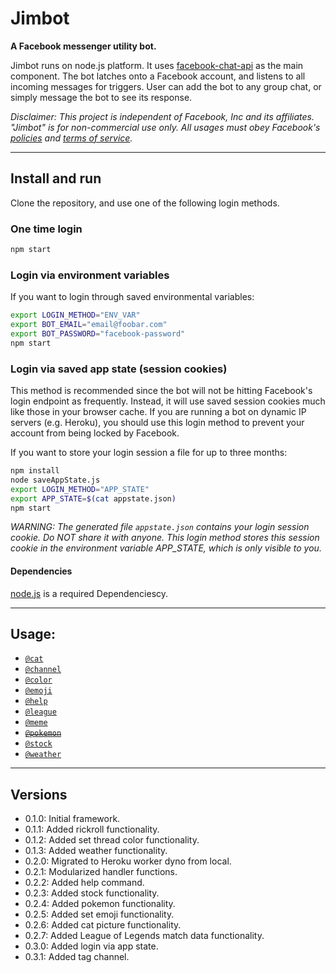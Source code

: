 # Jimbot
**A Facebook messenger utility bot.**

Jimbot runs on node.js platform. It uses [facebook-chat-api](https://github.com/Schmavery/facebook-chat-api) as the main component. The bot latches onto a Facebook account, and listens to all incoming messages for triggers. User can add the bot to any group chat, or simply message the bot to see its response.

*Disclaimer: This project is independent of Facebook, Inc and its affiliates. "Jimbot" is for non-commercial use only. All usages must obey Facebook's [policies](https://www.facebook.com/policies) and [terms of service](https://www.facebook.com/terms).*

-----------------------------------------------------------
## Install and run

Clone the repository, and use one of the following login methods.

### One time login
```bash
npm start
```

### Login via environment variables
If you want to login through saved environmental variables:
```bash
export LOGIN_METHOD="ENV_VAR"
export BOT_EMAIL="email@foobar.com"
export BOT_PASSWORD="facebook-password"
npm start
```

### Login via saved app state (session cookies)

This method is recommended since the bot will not be hitting Facebook's login endpoint as frequently. Instead, it will use saved session cookies much like those in your browser cache. If you are running a bot on dynamic IP servers (e.g. Heroku), you should use this login method to prevent your account from being locked by Facebook.

If you want to store your login session a file for up to three months:
```bash
npm install
node saveAppState.js
export LOGIN_METHOD="APP_STATE"
export APP_STATE=$(cat appstate.json)
npm start
```
*WARNING: The generated file `appstate.json` contains your login session cookie. Do NOT share it with anyone.
This login method stores this session cookie in the environment variable APP_STATE, which is only visible to you.*

#### Dependencies
[node.js](https://nodejs.org/en/) is a required Dependenciescy.

-----------------------------------------------------------
## Usage:
* [`@cat`](DOCS.md#cat)
* [`@channel`](DOCS.md#channel)
* [`@color`](DOCS.md#color)
* [`@emoji`](DOCS.md#emoji)
* [`@help`](DOCS.md#help)
* [`@league`](DOCS.md#league)
* [`@meme`](DOCS.md#meme)
* [~~`@pokemon`~~](DOCS.md#pokemon)
* [`@stock`](DOCS.md#stock)
* [`@weather`](DOCS.md#weather)

-----------------------------------------------------------
## Versions
- 0.1.0: Initial framework.
- 0.1.1: Added rickroll functionality.
- 0.1.2: Added set thread color functionality.
- 0.1.3: Added weather functionality.
- 0.2.0: Migrated to Heroku worker dyno from local.
- 0.2.1: Modularized handler functions.
- 0.2.2: Added help command.
- 0.2.3: Added stock functionality.
- 0.2.4: Added pokemon functionality.
- 0.2.5: Added set emoji functionality.
- 0.2.6: Added cat picture functionality.
- 0.2.7: Added League of Legends match data functionality.
- 0.3.0: Added login via app state.
- 0.3.1: Added tag channel.
